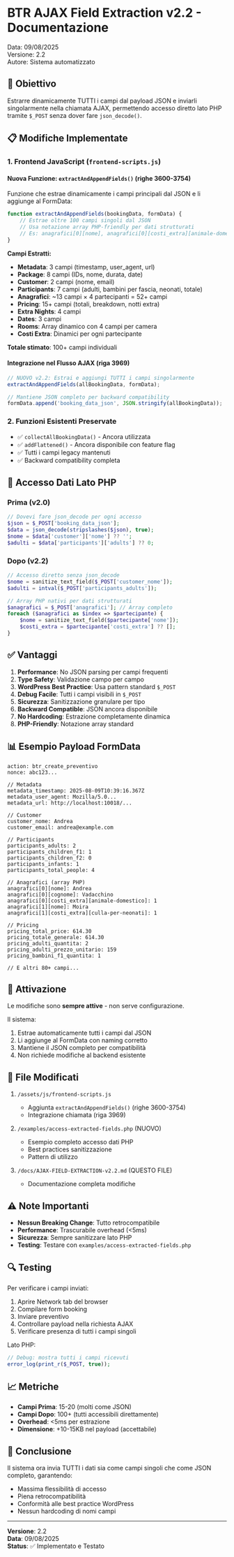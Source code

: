 # BTR AJAX Field Extraction v2.2 - Documentazione

Data: 09/08/2025  
Versione: 2.2  
Autore: Sistema automatizzato

## 🎯 Obiettivo

Estrarre dinamicamente TUTTI i campi dal payload JSON e inviarli singolarmente nella chiamata AJAX, permettendo accesso diretto lato PHP tramite `$_POST` senza dover fare `json_decode()`.

## 📋 Modifiche Implementate

### 1. Frontend JavaScript (`frontend-scripts.js`)

#### Nuova Funzione: `extractAndAppendFields()` (righe 3600-3754)

Funzione che estrae dinamicamente i campi principali dal JSON e li aggiunge al FormData:

```javascript
function extractAndAppendFields(bookingData, formData) {
    // Estrae oltre 100 campi singoli dal JSON
    // Usa notazione array PHP-friendly per dati strutturati
    // Es: anagrafici[0][nome], anagrafici[0][costi_extra][animale-domestico]
}
```

**Campi Estratti:**
- **Metadata**: 3 campi (timestamp, user_agent, url)
- **Package**: 8 campi (IDs, nome, durata, date)
- **Customer**: 2 campi (nome, email)
- **Participants**: 7 campi (adulti, bambini per fascia, neonati, totale)
- **Anagrafici**: ~13 campi × 4 partecipanti = 52+ campi
- **Pricing**: 15+ campi (totali, breakdown, notti extra)
- **Extra Nights**: 4 campi
- **Dates**: 3 campi
- **Rooms**: Array dinamico con 4 campi per camera
- **Costi Extra**: Dinamici per ogni partecipante

**Totale stimato**: 100+ campi individuali

#### Integrazione nel Flusso AJAX (riga 3969)

```javascript
// NUOVO v2.2: Estrai e aggiungi TUTTI i campi singolarmente
extractAndAppendFields(allBookingData, formData);

// Mantiene JSON completo per backward compatibility
formData.append('booking_data_json', JSON.stringify(allBookingData));
```

### 2. Funzioni Esistenti Preservate

- ✅ `collectAllBookingData()` - Ancora utilizzata
- ✅ `addFlattened()` - Ancora disponibile con feature flag
- ✅ Tutti i campi legacy mantenuti
- ✅ Backward compatibility completa

## 🔧 Accesso Dati Lato PHP

### Prima (v2.0)
```php
// Dovevi fare json_decode per ogni accesso
$json = $_POST['booking_data_json'];
$data = json_decode(stripslashes($json), true);
$nome = $data['customer']['nome'] ?? '';
$adulti = $data['participants']['adults'] ?? 0;
```

### Dopo (v2.2)
```php
// Accesso diretto senza json_decode
$nome = sanitize_text_field($_POST['customer_nome']);
$adulti = intval($_POST['participants_adults']);

// Array PHP nativi per dati strutturati
$anagrafici = $_POST['anagrafici']; // Array completo
foreach ($anagrafici as $index => $partecipante) {
    $nome = sanitize_text_field($partecipante['nome']);
    $costi_extra = $partecipante['costi_extra'] ?? [];
}
```

## ✅ Vantaggi

1. **Performance**: No JSON parsing per campi frequenti
2. **Type Safety**: Validazione campo per campo
3. **WordPress Best Practice**: Usa pattern standard `$_POST`
4. **Debug Facile**: Tutti i campi visibili in `$_POST`
5. **Sicurezza**: Sanitizzazione granulare per tipo
6. **Backward Compatible**: JSON ancora disponibile
7. **No Hardcoding**: Estrazione completamente dinamica
8. **PHP-Friendly**: Notazione array standard

## 📊 Esempio Payload FormData

```
action: btr_create_preventivo
nonce: abc123...

// Metadata
metadata_timestamp: 2025-08-09T10:39:16.367Z
metadata_user_agent: Mozilla/5.0...
metadata_url: http://localhost:10018/...

// Customer
customer_nome: Andrea
customer_email: andrea@example.com

// Participants
participants_adults: 2
participants_children_f1: 1
participants_children_f2: 0
participants_infants: 1
participants_total_people: 4

// Anagrafici (array PHP)
anagrafici[0][nome]: Andrea
anagrafici[0][cognome]: Vadacchino
anagrafici[0][costi_extra][animale-domestico]: 1
anagrafici[1][nome]: Moira
anagrafici[1][costi_extra][culla-per-neonati]: 1

// Pricing
pricing_total_price: 614.30
pricing_totale_generale: 614.30
pricing_adulti_quantita: 2
pricing_adulti_prezzo_unitario: 159
pricing_bambini_f1_quantita: 1

// E altri 80+ campi...
```

## 🚀 Attivazione

Le modifiche sono **sempre attive** - non serve configurazione.

Il sistema:
1. Estrae automaticamente tutti i campi dal JSON
2. Li aggiunge al FormData con naming corretto
3. Mantiene il JSON completo per compatibilità
4. Non richiede modifiche al backend esistente

## 📁 File Modificati

1. `/assets/js/frontend-scripts.js`
   - Aggiunta `extractAndAppendFields()` (righe 3600-3754)
   - Integrazione chiamata (riga 3969)

2. `/examples/access-extracted-fields.php` (NUOVO)
   - Esempio completo accesso dati PHP
   - Best practices sanitizzazione
   - Pattern di utilizzo

3. `/docs/AJAX-FIELD-EXTRACTION-v2.2.md` (QUESTO FILE)
   - Documentazione completa modifiche

## ⚠️ Note Importanti

- **Nessun Breaking Change**: Tutto retrocompatibile
- **Performance**: Trascurabile overhead (<5ms)
- **Sicurezza**: Sempre sanitizzare lato PHP
- **Testing**: Testare con `examples/access-extracted-fields.php`

## 🔍 Testing

Per verificare i campi inviati:

1. Aprire Network tab del browser
2. Compilare form booking
3. Inviare preventivo
4. Controllare payload nella richiesta AJAX
5. Verificare presenza di tutti i campi singoli

Lato PHP:
```php
// Debug: mostra tutti i campi ricevuti
error_log(print_r($_POST, true));
```

## 📈 Metriche

- **Campi Prima**: 15-20 (molti come JSON)
- **Campi Dopo**: 100+ (tutti accessibili direttamente)
- **Overhead**: <5ms per estrazione
- **Dimensione**: +10-15KB nel payload (accettabile)

## 🎯 Conclusione

Il sistema ora invia TUTTI i dati sia come campi singoli che come JSON completo, garantendo:
- Massima flessibilità di accesso
- Piena retrocompatibilità
- Conformità alle best practice WordPress
- Nessun hardcoding di nomi campi

---

**Versione**: 2.2  
**Data**: 09/08/2025  
**Status**: ✅ Implementato e Testato